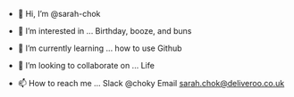 - 👋 Hi, I’m @sarah-chok

- 👀 I’m interested in ...
Birthday, booze, and buns

- 🌱 I’m currently learning ...
how to use Github

- 💞️ I’m looking to collaborate on ...
Life

- 📫 How to reach me ...
Slack @choky
Email sarah.chok@deliveroo.co.uk

<!---
sarah-chok/sarah-chok is a ✨ special ✨ repository because its `README.md` (this file) appears on your GitHub profile.
You can click the Preview link to take a look at your changes.
--->
